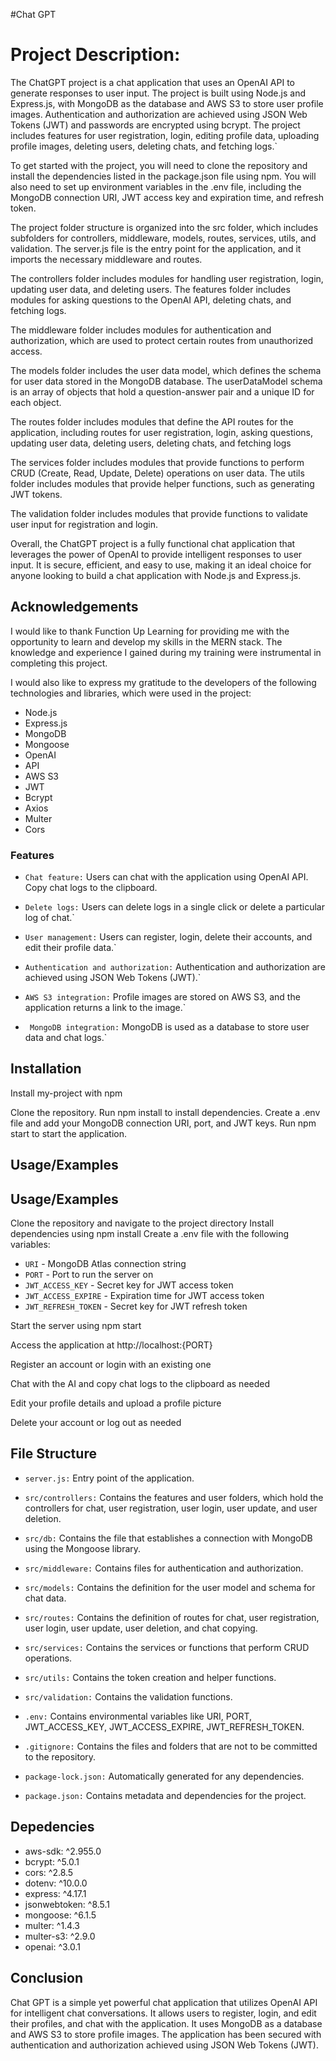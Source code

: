 
#Chat GPT


# Project Description:



The ChatGPT project is a chat application that uses an OpenAI API to generate responses to user input. The project is built using Node.js and Express.js, with MongoDB as the database and AWS S3 to store user profile images. Authentication and authorization are achieved using JSON Web Tokens (JWT) and passwords are encrypted using bcrypt. The project includes features for user registration, login, editing profile data, uploading profile images, deleting users, deleting chats, and fetching logs.`

To get started with the project, you will need to clone the repository and install the dependencies listed in the package.json file using npm. You will also need to set up environment variables in the .env file, including the MongoDB connection URI, JWT access key and expiration time, and refresh token.

The project folder structure is organized into the src folder, which includes subfolders for controllers, middleware, models, routes, services, utils, and validation. The server.js file is the entry point for the application, and it imports the necessary middleware and routes.

The controllers folder includes modules for handling user registration, login, updating user data, and deleting users. The features folder includes modules for asking questions to the OpenAI API, deleting chats, and fetching logs.

The middleware folder includes modules for authentication and authorization, which are used to protect certain routes from unauthorized access.

The models folder includes the user data model, which defines the schema for user data stored in the MongoDB database. The userDataModel schema is an array of objects that hold a question-answer pair and a unique ID for each object.

The routes folder includes modules that define the API routes for the application, including routes for user registration, login, asking questions, updating user data, deleting users, deleting chats, and fetching logs

The services folder includes modules that provide functions to perform CRUD (Create, Read, Update, Delete) operations on user data. The utils folder includes modules that provide helper functions, such as generating JWT tokens.

The validation folder includes modules that provide functions to validate user input for registration and login.

Overall, the ChatGPT project is a fully functional chat application that leverages the power of OpenAI to provide intelligent responses to user input. It is secure, efficient, and easy to use, making it an ideal choice for anyone looking to build a chat application with Node.js and Express.js.



## Acknowledgements

 I would like to thank Function Up Learning for providing me with the opportunity to learn and develop my skills in the MERN stack. The knowledge and experience I gained during my training were instrumental in completing this project.

I would also like to express my gratitude to the developers of the following technologies and libraries, which were used in the project:
* Node.js
* Express.js 
* MongoDB 
* Mongoose 
* OpenAI 
* API 
* AWS S3 
* JWT 
* Bcrypt 
* Axios 
* Multer 
* Cors 

### Features

* `Chat feature:` Users can chat with the application using OpenAI API.
 Copy chat logs to the clipboard.
* `Delete logs:` Users can delete logs in a single click or delete a particular log of chat.`

* `User management:` Users can register, login, delete their accounts, and edit their profile data.`

* `Authentication and authorization:` Authentication and authorization are achieved using JSON Web Tokens (JWT).`

* `AWS S3 integration:` Profile images are stored on AWS S3, and the application returns a link to the image.`

* ` MongoDB integration:` MongoDB is used as a database to store user data and chat logs.`


## Installation

Install my-project with npm

Clone the repository. Run npm install to install dependencies. Create a .env file and add your MongoDB connection URI, port, and JWT keys. Run npm start to start the application.
    
## Usage/Examples

## Usage/Examples

Clone the repository and navigate to the project directory
Install dependencies using npm install
Create a .env file with the following variables:
* `URI` - MongoDB Atlas connection string
* `PORT` - Port to run the server on
* `JWT_ACCESS_KEY` - Secret key for JWT access token
* `JWT_ACCESS_EXPIRE` - Expiration time for JWT access token
* `JWT_REFRESH_TOKEN` - Secret key for JWT refresh token

Start the server using npm start

Access the application at http://localhost:{PORT}

Register an account or login with an existing one

Chat with the AI and copy chat logs to the clipboard as needed

Edit your profile details and upload a profile picture

Delete your account or log out as needed


## File Structure


* `server.js:` Entry point of the application.

* `src/controllers:` Contains the features and user folders, which hold the controllers for chat, user registration, user login, user update, and user deletion.

* `src/db:` Contains the file that establishes a connection with MongoDB using the Mongoose library.

* `src/middleware:` Contains files for authentication and authorization.

* `src/models:` Contains the definition for the user model and schema for chat data.

* `src/routes:` Contains the definition of routes for chat, user registration, user login, user update, user deletion, and chat copying.

* `src/services:` Contains the services or functions that perform CRUD operations.

* `src/utils:` Contains the token creation and helper functions.

* `src/validation:` Contains the validation functions.

* `.env:` Contains environmental variables like URI, PORT, JWT_ACCESS_KEY, JWT_ACCESS_EXPIRE, JWT_REFRESH_TOKEN.

* `.gitignore:` Contains the files and folders that are not to be committed to the repository.

* `package-lock.json:` Automatically generated for any dependencies.

* `package.json:` Contains metadata and dependencies for the project.




## Depedencies

* aws-sdk: ^2.955.0
* bcrypt: ^5.0.1
* cors: ^2.8.5
* dotenv: ^10.0.0
* express: ^4.17.1
* jsonwebtoken: ^8.5.1
* mongoose: ^6.1.5
* multer: ^1.4.3
* multer-s3: ^2.9.0
* openai: ^3.0.1




## Conclusion

Chat GPT is a simple yet powerful chat application that utilizes OpenAI API for intelligent chat conversations. It allows users to register, login, and edit their profiles, and chat with the application. It uses MongoDB as a database and AWS S3 to store profile images. The application has been secured with authentication and authorization achieved using JSON Web Tokens (JWT).
